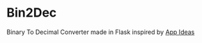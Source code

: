 # Bin2Dec
 Binary To Decimal Converter made in Flask inspired by [App Ideas](https://github.com/florinpop17/app-ideas?tab=readme-ov-file)
 
